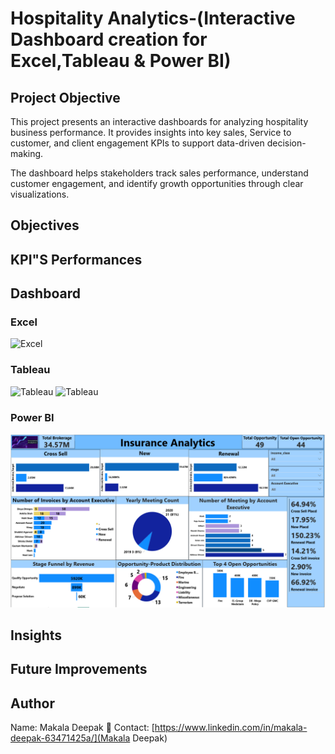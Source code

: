 # Hospitality Analytics-(Interactive Dashboard creation for Excel,Tableau & Power BI)
## Project Objective
This project presents an interactive dashboards for analyzing hospitality business performance.
It provides insights into key sales, Service to customer, and client engagement KPIs to support data-driven decision-making.

The dashboard helps stakeholders track sales performance, understand customer engagement, and identify growth opportunities through clear visualizations.
## Objectives

## KPI"S Performances

## Dashboard
### Excel
  ![Excel](<img width="1400" height="631" alt="Excel dashboard" src="https://github.com/user-attachments/assets/c0ee89c2-9575-4ce3-8137-1c48e7685350" />)
### Tableau
  ![Tableau](<img width="1287" height="781" alt="Tableau 1" src="https://github.com/user-attachments/assets/1bf0da87-8fdc-44b7-99ce-f726664609fd" />)
  ![Tableau](<img width="1302" height="800" alt="Tableau 2" src="https://github.com/user-attachments/assets/781a2caf-73c6-4ba4-82bb-96b95656d286" />)
### Power BI
  ![Power BI](https://github.com/deepuhacker/Insurance-Analytics/blob/main/Screenshot%202025-09-09%20130453.png)
## Insights

## Future Improvements

## Author
Name: Makala Deepak
📧 Contact: [https://www.linkedin.com/in/makala-deepak-63471425a/](Makala Deepak)
